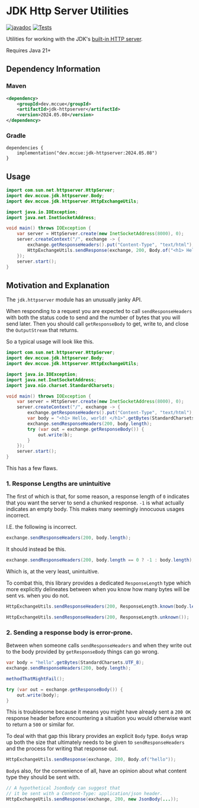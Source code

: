 # JDK Http Server Utilities

[![javadoc](https://javadoc.io/badge2/dev.mccue/jdk-httpserver/javadoc.svg)](https://javadoc.io/doc/dev.mccue/osc52)
[![Tests](https://github.com/bowbahdoe/jdk-httpserver/actions/workflows/test.yml/badge.svg)](https://github.com/bowbahdoe/osc52/actions/workflows/test.yml)

Utilities for working with the JDK's [built-in HTTP server](https://docs.oracle.com/en/java/javase/21/docs/api/jdk.httpserver/module-summary.html).

Requires Java 21+

## Dependency Information

### Maven

```xml
<dependency>
    <groupId>dev.mccue</groupId>
    <artifactId>jdk-httpserver</artifactId>
    <version>2024.05.08</version>
</dependency>
```

### Gradle

```
dependencies {
    implementation("dev.mccue:jdk-httpserver:2024.05.08")
}
```

## Usage

```java
import com.sun.net.httpserver.HttpServer;
import dev.mccue.jdk.httpserver.Body;
import dev.mccue.jdk.httpserver.HttpExchangeUtils;

import java.io.IOException;
import java.net.InetSocketAddress;

void main() throws IOException {
    var server = HttpServer.create(new InetSocketAddress(8000), 0);
    server.createContext("/", exchange -> {
        exchange.getResponseHeaders().put("Content-Type", "text/html");
        HttpExchangeUtils.sendResponse(exchange, 200, Body.of("<h1> Hello, world! </h1>"));
    });
    server.start();
}
```

## Motivation and Explanation

The `jdk.httpserver` module has an unusually janky API.

When responding to a request you are expected to call `sendResponseHeaders`
with both the status code to send and the number of bytes that you will send later.
Then you should call `getResponseBody` to get, write to, and close the `OutputStream`
that returns.

So a typical usage will look like this.

```java
import com.sun.net.httpserver.HttpServer;
import dev.mccue.jdk.httpserver.Body;
import dev.mccue.jdk.httpserver.HttpExchangeUtils;

import java.io.IOException;
import java.net.InetSocketAddress;
import java.nio.charset.StandardCharsets;

void main() throws IOException {
    var server = HttpServer.create(new InetSocketAddress(8000), 0);
    server.createContext("/", exchange -> {
        exchange.getResponseHeaders().put("Content-Type", "text/html");
        var body = "<h1> Hello, world! </h1>".getBytes(StandardCharsets.UTF_8);
        exchange.sendResponseHeaders(200, body.length);
        try (var out = exchange.getResponseBody()) {
            out.write(b);
        }
    });
    server.start();
}
```

This has a few flaws. 

### 1. Response Lengths are unintuitive

The first of which is that, for some reason, a response length of `0` indicates that you want the server to send a chunked response.
`-1` is what actually indicates an empty body. This makes many seemingly innocuous usages incorrect.

I.E. the following is incorrect.

```java
exchange.sendResponseHeaders(200, body.length);
```

It should instead be this.

```java
exchange.sendResponseHeaders(200, body.length == 0 ? -1 : body.length);
```

Which is, at the very least, unintuitive.

To combat this, this library provides a dedicated `ResponseLength` type which more explicitly delineates
between when you know how many bytes will be sent vs. when you do not.

```java
HttpExchangeUtils.sendResponseHeaders(200, ResponseLength.known(body.length));
```

```java
HttpExchangeUtils.sendResponseHeaders(200, ResponseLength.unknown());
```

### 2. Sending a response body is error-prone.

Between when someone calls `sendResponseHeaders` and when they write out to the body
provided by `getResponseBody` things can go wrong.

```java
var body = "hello".getBytes(StandardCharsets.UTF_8);
exchange.sendResponseHeaders(200, body.length);

methodThatMightFail();

try (var out = exchange.getResponseBody()) {
    out.write(body);   
}
```

This is troublesome because it means you might have already sent a `200 OK` response header
before encountering a situation you would otherwise want to return a `500` or similar for.

To deal with that gap this library provides an explicit `Body` type. `Body`s wrap up both
the size that ultimately needs to be given to `sendResponseHeaders` and the process for
writing that response out.

```java
HttpExchangeUtils.sendResponse(exchange, 200, Body.of("hello"));
```

`Body`s also, for the convenience of all, have an opinion about what content type they should be sent with.

```java
// A hypothetical JsonBody can suggest that 
// it be sent with a Content-Type: application/json header.
HttpExchangeUtils.sendResponse(exchange, 200, new JsonBody(...));
```

